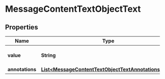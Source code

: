

# MessageContentTextObjectText

## Properties

Name | Type | Description | Notes
------------ | ------------- | ------------- | -------------
**value** | **String** | The data that makes up the text. | 
**annotations** | [**List&lt;MessageContentTextObjectTextAnnotationsInner&gt;**](MessageContentTextObjectTextAnnotationsInner.md) |  | 




